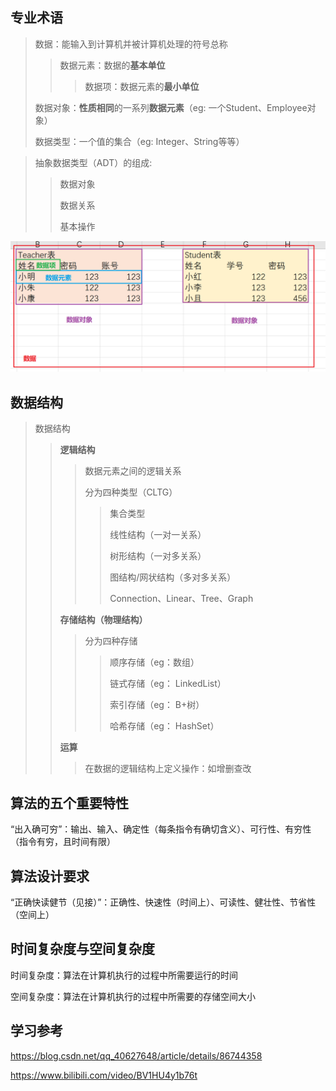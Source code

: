 ## 专业术语

> 数据：能输入到计算机并被计算机处理的符号总称
>
> > 数据元素：数据的**基本单位**
> >
> > > 数据项：数据元素的**最小单位**
>
> 数据对象：**性质相同**的一系列**数据元素**（eg: 一个Student、Employee对象）
>
> 数据类型：一个值的集合（eg: Integer、String等等）

> 抽象数据类型（ADT）的组成:
>
> > 数据对象
> >
> > 数据关系
> >
> > 基本操作

![image-20210718200332372](../image_file/数据结构-概述.assests/image-20210718200332372.png) 

## 数据结构

> 数据结构
>
> >**逻辑结构**
> >
> >> 数据元素之间的逻辑关系
> >>
> >> 分为四种类型（CLTG）
> >>
> >> > 集合类型
> >> >
> >> > 线性结构（一对一关系）
> >> >
> >> > 树形结构（一对多关系）
> >> >
> >> > 图结构/网状结构（多对多关系）
> >> >
> >> > Connection、Linear、Tree、Graph
> >
> >**存储结构（物理结构）**
> >
> >> 分为四种存储
> >>
> >> > 顺序存储（eg：数组）
> >> >
> >> > 链式存储（eg： LinkedList）
> >> >
> >> > 索引存储（eg： B+树）
> >> >
> >> > 哈希存储（eg： HashSet）
> >
> >**运算**
> >
> >> 在数据的逻辑结构上定义操作：如增删查改

## 算法的五个重要特性

“出入确可穷”：输出、输入、确定性（每条指令有确切含义）、可行性、有穷性（指令有穷，且时间有限）

## 算法设计要求

“正确快读健节（见接）”：正确性、快速性（时间上）、可读性、健壮性、节省性（空间上）

## 时间复杂度与空间复杂度

时间复杂度：算法在计算机执行的过程中所需要运行的时间

空间复杂度：算法在计算机执行的过程中所需要的存储空间大小

## 学习参考

https://blog.csdn.net/qq_40627648/article/details/86744358 

https://www.bilibili.com/video/BV1HU4y1b76t